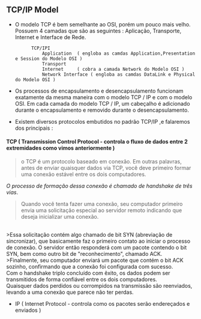 ## TCP/IP Model


- O modelo TCP é bem semelhante ao OSI, porém um pouco mais velho. Possuem 4 camadas que são as seguintes : Aplicação, Transporte, Internet e Interface de Rede.

			TCP/IPI
				Application  ( engloba as camdas Application,Presentation e Session do Modelo OSI )
				Transport
				Internet     ( cobra a camada Network do Modelo OSI )
				Network Interface ( engloba as camdas DataLink e Physical do Modelo OSI )
				
				
- Os processos de encapsulamento e desencapsulamento funcionam exatamente da mesma maneira com o modelo TCP / IP e com o modelo OSI. 
Em cada camada do modelo TCP / IP, um cabeçalho é adicionado durante o encapsulamento e removido durante o desencapsulamento.


- Existem diversos protocolos embutidos no padrão TCP/IP ,e falaremos dos principais :

#### TCP ( Transmission Control Protocol - controla o fluxo de dados entre 2 extremidades como vimos anteriormente ) 


> o TCP é um protocolo baseado em conexão. Em outras palavras, antes de enviar quaisquer dados via TCP, você deve primeiro formar uma conexão estável entre os dois computadores. 

_O processo de formação dessa conexão é chamado de handshake de três vias_.

>Quando você tenta fazer uma conexão, seu computador primeiro envia uma solicitação especial ao servidor remoto indicando que deseja inicializar uma conexão. 
</br>
>Essa solicitação contém algo chamado de bit SYN (abreviação de sincronizar), que basicamente faz o primeiro contato ao iniciar o processo de conexão. 
O servidor então responderá com um pacote contendo o bit SYN, bem como outro bit de "reconhecimento", chamado ACK. 
</br>
>Finalmente, seu computador enviará um pacote que contém o bit ACK sozinho, confirmando que a conexão foi configurada com sucesso.
</br>
Com o handshake triplo concluído com êxito, os dados podem ser transmitidos de forma confiável entre os dois computadores.
</br>
Quaisquer dados perdidos ou corrompidos na transmissão são reenviados, levando a uma conexão que parece não ter perdas.


- IP  ( Internet Protocol - controla como os pacotes serão endereçados e enviados )